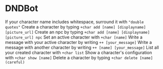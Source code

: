 # DNDBot
If your character name includes whitespace, surround it with `"double quotes"`
Create a character by typing `+char add [name] [displayname] [picture_url]`
Create an npc by typing `+char add [name] [displayname] [picture_url] npc`
Set an active character with `+char [name]`
Write a message with your active character by writing `++ [your_message]`
Write a message with another character by writing `++ [name] [your_message]`
List all your created character with `+char list`
Show a character\'s configuration with `+char show [name]`
Delete a character by typing `+char delete [name] (careful)`
